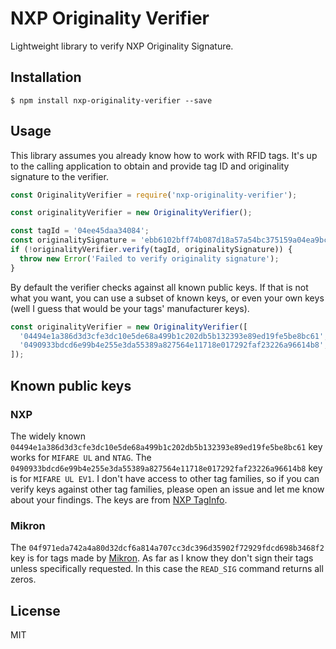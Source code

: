 # NXP Originality Verifier

Lightweight library to verify NXP Originality Signature.

## Installation

```console
$ npm install nxp-originality-verifier --save
```

## Usage

This library assumes you already know how to work with RFID tags. It's up to
the calling application to obtain and provide tag ID and originality signature
to the verifier.

```js
const OriginalityVerifier = require('nxp-originality-verifier');

const originalityVerifier = new OriginalityVerifier();

const tagId = '04ee45daa34084';
const originalitySignature = 'ebb6102bff74b087d18a57a54bc375159a04ea9bc61080b7f4a85afe1587d73b';
if (!originalityVerifier.verify(tagId, originalitySignature)) {
  throw new Error('Failed to verify originality signature');
}
```

By default the verifier checks against all known public keys. If that is not
what you want, you can use a subset of known keys, or even your own keys (well
I guess that would be your tags' manufacturer keys).

```js
const originalityVerifier = new OriginalityVerifier([
  '04494e1a386d3d3cfe3dc10e5de68a499b1c202db5b132393e89ed19fe5be8bc61',
  '0490933bdcd6e99b4e255e3da55389a827564e11718e017292faf23226a96614b8',
]);
```

## Known public keys

### NXP

The widely known `04494e1a386d3d3cfe3dc10e5de68a499b1c202db5b132393e89ed19fe5be8bc61`
key works for `MIFARE UL` and `NTAG`. The `0490933bdcd6e99b4e255e3da55389a827564e11718e017292faf23226a96614b8`
key is for `MIFARE UL EV1`. I don't have access to other tag families, so if you
can verify keys against other tag families, please open an issue and let me know
about your findings. The keys are from [NXP TagInfo](https://play.google.com/store/apps/details?id=com.nxp.taginfolite).

### Mikron

The `04f971eda742a4a80d32dcf6a814a707cc3dc396d35902f72929fdcd698b3468f2` key is
for tags made by [Mikron](http://mikron.ru). As far as I know they don't sign
their tags unless specifically requested. In this case the `READ_SIG` command
returns all zeros.

## License

MIT
